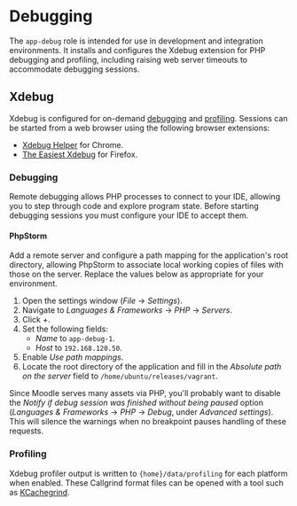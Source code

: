 # Debugging

The `app-debug` role is intended for use in development and integration environments. It installs and configures the Xdebug extension for PHP debugging and profiling, including raising web server timeouts to accommodate debugging sessions.


## Xdebug

Xdebug is configured for on-demand [debugging](https://xdebug.org/docs/remote) and [profiling](https://xdebug.org/docs/profiler). Sessions can be started from a web browser using the following browser extensions:

* [Xdebug Helper](https://chrome.google.com/webstore/detail/xdebug-helper/eadndfjplgieldjbigjakmdgkmoaaaoc?hl=en) for Chrome.
* [The Easiest Xdebug](https://addons.mozilla.org/en-US/firefox/addon/the-easiest-xdebug/) for Firefox.

### Debugging

Remote debugging allows PHP processes to connect to your IDE, allowing you to step through code and explore program state. Before starting debugging sessions you must configure your IDE to accept them.

#### PhpStorm

Add a remote server and configure a path mapping for the application's root directory, allowing PhpStorm to associate local working copies of files with those on the server. Replace the values below as appropriate for your environment.

1. Open the settings window (_File_ -> _Settings_).
2. Navigate to _Languages & Frameworks_ -> _PHP_ -> _Servers_.
3. Click _+_.
4. Set the following fields:
    * _Name_ to `app-debug-1`.
    * _Host_ to `192.168.120.50`.
5. Enable _Use path mappings_.
6. Locate the root directory of the application and fill in the _Absolute path on the server_ field to `/home/ubuntu/releases/vagrant`.

Since Moodle serves many assets via PHP, you'll probably want to disable the _Notify if debug session was finished without being paused_ option (_Languages & Frameworks_ -> _PHP_ -> _Debug_, under _Advanced settings_). This will silence the warnings when no breakpoint pauses handling of these requests.

### Profiling

Xdebug profiler output is written to `{home}/data/profiling` for each platform when enabled. These Callgrind format files can be opened with a tool such as [KCachegrind](https://kcachegrind.github.io/).
